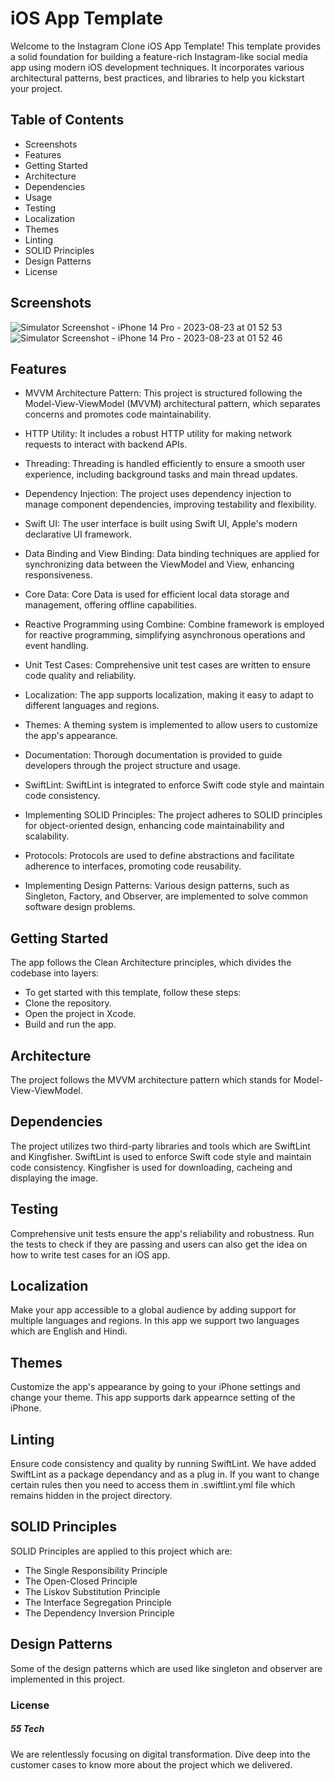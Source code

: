 # iOS App Template

Welcome to the Instagram Clone iOS App Template! This template provides a solid foundation for building a feature-rich Instagram-like social media app using modern iOS development techniques. It incorporates various architectural patterns, best practices, and libraries to help you kickstart your project.

## Table of Contents
*   Screenshots
*   Features
*   Getting Started
*   Architecture
*   Dependencies
*   Usage
*   Testing
*   Localization
*   Themes
*   Linting
*   SOLID Principles
*   Design Patterns
*   License


## Screenshots

![Simulator Screenshot - iPhone 14 Pro - 2023-08-23 at 01 52 53](https://github.com/FiftyfiveTech/ios_sample/assets/142598632/54b80d00-a431-42ac-b571-a707cfaefb96)
![Simulator Screenshot - iPhone 14 Pro - 2023-08-23 at 01 52 46](https://github.com/FiftyfiveTech/ios_sample/assets/142598632/3d589731-f791-4f36-b3e0-2bf2f6101e6f)

## Features

*   MVVM Architecture Pattern: This project is structured following the Model-View-ViewModel (MVVM) architectural pattern, which separates concerns and promotes code maintainability.

*   HTTP Utility: It includes a robust HTTP utility for making network requests to interact with backend APIs.

*   Threading: Threading is handled efficiently to ensure a smooth user experience, including background tasks and main thread updates.

*   Dependency Injection: The project uses dependency injection to manage component dependencies, improving testability and flexibility.

*   Swift UI: The user interface is built using Swift UI, Apple's modern declarative UI framework.

*   Data Binding and View Binding: Data binding techniques are applied for synchronizing data between the ViewModel and View, enhancing responsiveness.

*   Core Data: Core Data is used for efficient local data storage and management, offering offline capabilities.

*   Reactive Programming using Combine: Combine framework is employed for reactive programming, simplifying asynchronous operations and event handling.

*   Unit Test Cases: Comprehensive unit test cases are written to ensure code quality and reliability.

*   Localization: The app supports localization, making it easy to adapt to different languages and regions.

*   Themes: A theming system is implemented to allow users to customize the app's appearance.

*   Documentation: Thorough documentation is provided to guide developers through the project structure and usage.

*   SwiftLint: SwiftLint is integrated to enforce Swift code style and maintain code consistency.

*   Implementing SOLID Principles: The project adheres to SOLID principles for object-oriented design, enhancing code maintainability and scalability.

*   Protocols: Protocols are used to define abstractions and facilitate adherence to interfaces, promoting code reusability.

*   Implementing Design Patterns: Various design patterns, such as Singleton, Factory, and Observer, are implemented to solve common software design problems.


## Getting Started

The app follows the Clean Architecture principles, which divides the codebase into layers:

*   To get started with this template, follow these steps:
*   Clone the repository.
*   Open the project in Xcode.
*   Build and run the app.

## Architecture

The project follows the MVVM architecture pattern which stands for Model-View-ViewModel.

## Dependencies

The project utilizes two third-party libraries and tools which are SwiftLint and Kingfisher. SwiftLint is used to enforce Swift code style and maintain code consistency. Kingfisher is used for downloading, cacheing and displaying the image.

## Testing

Comprehensive unit tests ensure the app's reliability and robustness. Run the tests to check if they are passing and users can also get the idea on how to write test cases for an iOS app.

## Localization

Make your app accessible to a global audience by adding support for multiple languages and regions. In this app we support two languages which are English and Hindi.

## Themes

Customize the app's appearance by going to your iPhone settings and change your theme. This app supports dark appearnce setting of the iPhone.

## Linting

Ensure code consistency and quality by running SwiftLint. We have added SwiftLint as a package dependancy and as a plug in. If you want to change certain rules then you need to access them in .swiftlint.yml file which remains hidden in the project directory.

## SOLID Principles

SOLID Principles are applied to this project which are:
*   The Single Responsibility Principle
*   The Open-Closed Principle
*   The Liskov Substitution Principle
*   The Interface Segregation Principle
*   The Dependency Inversion Principle

## Design Patterns

Some of the design patterns which are used like singleton and observer are implemented in this project.

### License


##### 55 Tech

We are relentlessly focusing on digital transformation. Dive deep into the customer cases to know more about the project which we delivered.
